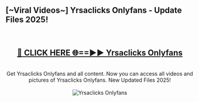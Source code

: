 <h2>[~Viral Videos~] Yrsaclicks Onlyfans - Update Files 2025!</h2>
<br>
<div align="center">
<h2><a href="https://betterlinks.top/A2PfLJ" rel="nofollow">🔴 CLICK HERE 🌐==►► Yrsaclicks Onlyfans</a></h2>
<br>
Get Yrsaclicks Onlyfans and all content. Now you can access all videos and pictures of Yrsaclicks Onlyfans. New Updated Files 2025!
<br>
<br>
<a href="https://betterlinks.top/A2PfLJ" rel="nofollow" data-target="animated-image.originalLink"><img src="https://i.ibb.co.com/WyWwxjT/player-gif2.gif" alt="Yrsaclicks Onlyfans" style="max-width: 100%; display: inline-block;" data-target="animated-image.originalImage"></a>
</div>
<br>
